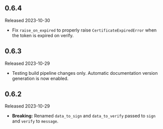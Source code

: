 ## 0.6.4

Released 2023-10-30

* Fix `raise_on_expired` to properly raise `CertificateExpiredError` when the token is expired on verify.

## 0.6.3

Released 2023-10-29

* Testing build pipeline changes only. Automatic documentation version generation is now enabled.

## 0.6.2

Released 2023-10-29

* **Breaking:** Renamed `data_to_sign` and `data_to_verify` passed to `sign` and `verify` to `message`.
